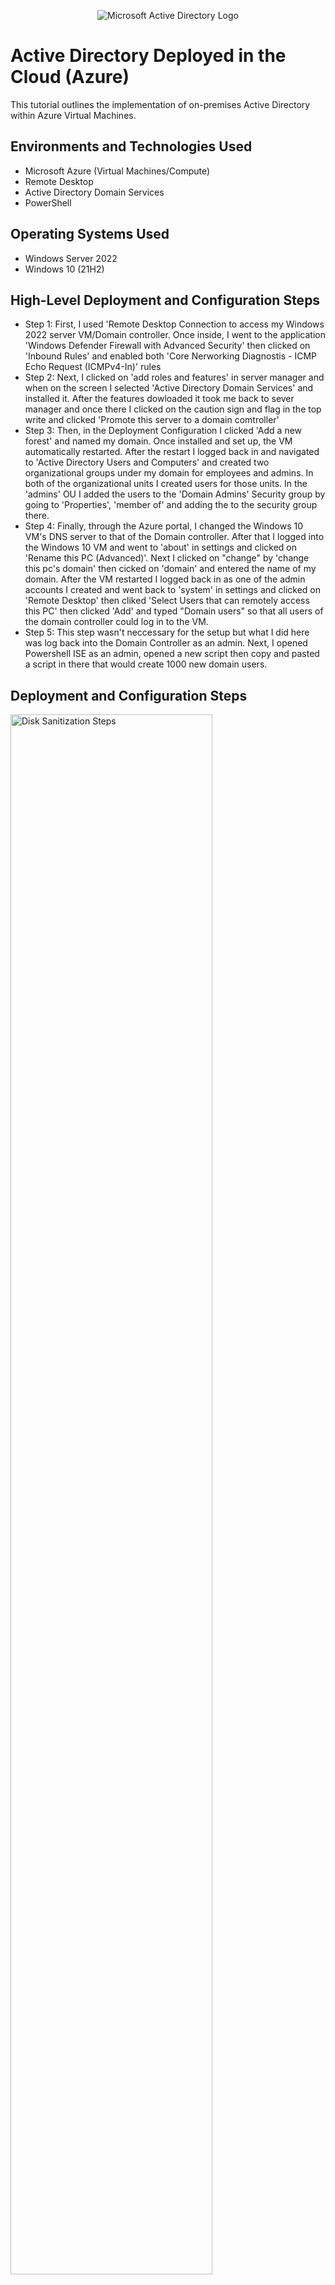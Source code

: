 <p align="center">
<img src="https://i.imgur.com/pU5A58S.png" alt="Microsoft Active Directory Logo"/>
</p>

<h1>Active Directory Deployed in the Cloud (Azure)</h1>
This tutorial outlines the implementation of on-premises Active Directory within Azure Virtual Machines.<br />



<h2>Environments and Technologies Used</h2>

- Microsoft Azure (Virtual Machines/Compute)
- Remote Desktop
- Active Directory Domain Services
- PowerShell

<h2>Operating Systems Used </h2>

- Windows Server 2022
- Windows 10 (21H2)

<h2>High-Level Deployment and Configuration Steps</h2>

- Step 1: First, I used 'Remote Desktop Connection to access my Windows 2022 server VM/Domain controller. Once inside, I went to the application 'Windows Defender Firewall with Advanced Security' then clicked on 'Inbound Rules' and enabled both 'Core Nerworking Diagnostis - ICMP Echo Request (ICMPv4-In)' rules
- Step 2: Next, I clicked on 'add roles and features' in server manager and when on the screen I selected 'Active Directory Domain Services' and installed it. After the features dowloaded it took me back to sever manager and once there I clicked on the caution sign and flag in the top write and clicked 'Promote this server to a domain comtroller'
- Step 3: Then, in the Deployment Configuration I clicked 'Add a new forest' and named my domain. Once installed and set up, the VM automatically restarted. After the restart I logged back in and navigated to 'Active Directory Users and Computers' and created two organizational groups under my domain for employees and admins. In both of the organizational units I created users for those units. In the 'admins' OU I added the users to the 'Domain Admins' Security group by going to 'Properties', 'member of' and adding the to the security group there. 
- Step 4: Finally, through the Azure portal, I changed the Windows 10 VM's DNS server to that of the Domain controller. After that I logged into the Windows 10 VM and went to 'about' in settings and clicked on 'Rename this PC (Advanced)'. Next I clicked on "change" by 'change this pc's domain' then cicked on 'domain' and entered the name of my domain. After the VM restarted I logged back in as one of the admin accounts I created and went back to 'system' in settings and clicked on 'Remote Desktop' then cliked 'Select Users that can remotely access this PC' then clicked 'Add' and typed "Domain users" so that all users of the domain controller could log in to the VM.
- Step 5: This step wasn't neccessary for the setup but what I did here was log back into the Domain Controller as an admin. Next, I opened Powershell ISE as an admin, opened a new script then copy and pasted a script in there that would create 1000 new domain users. 

<h2>Deployment and Configuration Steps</h2>

<p>
<img src="https://i.imgur.com/DJmEXEB.png" height="80%" width="80%" alt="Disk Sanitization Steps"/>
</p>
<p>
Lorem ipsum dolor sit amet, consectetur adipiscing elit, sed do eiusmod tempor incididunt ut labore et dolore magna aliqua. Ut enim ad minim veniam, quis nostrud exercitation ullamco laboris nisi ut aliquip ex ea commodo consequat. Duis aute irure dolor in reprehenderit in voluptate velit esse cillum dolore eu fugiat nulla pariatur.
</p>
<br />

<p>
<img src="https://i.imgur.com/DJmEXEB.png" height="80%" width="80%" alt="Disk Sanitization Steps"/>
</p>
<p>
Lorem ipsum dolor sit amet, consectetur adipiscing elit, sed do eiusmod tempor incididunt ut labore et dolore magna aliqua. Ut enim ad minim veniam, quis nostrud exercitation ullamco laboris nisi ut aliquip ex ea commodo consequat. Duis aute irure dolor in reprehenderit in voluptate velit esse cillum dolore eu fugiat nulla pariatur.
</p>
<br />

<p>
<img src="https://i.imgur.com/DJmEXEB.png" height="80%" width="80%" alt="Disk Sanitization Steps"/>
</p>
<p>
Lorem ipsum dolor sit amet, consectetur adipiscing elit, sed do eiusmod tempor incididunt ut labore et dolore magna aliqua. Ut enim ad minim veniam, quis nostrud exercitation ullamco laboris nisi ut aliquip ex ea commodo consequat. Duis aute irure dolor in reprehenderit in voluptate velit esse cillum dolore eu fugiat nulla pariatur.
</p>
<br />
